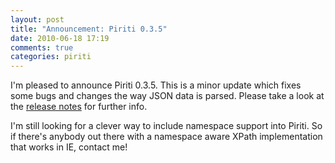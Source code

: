 ```yaml
---
layout: post
title: "Announcement: Piriti 0.3.5"
date: 2010-06-18 17:19
comments: true
categories: piriti
---
```

I'm pleased to announce Piriti 0.3.5. This is a minor update which fixes some bugs and changes the way JSON data is 
parsed. Please take a look at the [release notes](https://github.com/hpehl/piriti/wiki/Releasenotes) for further 
info.<!-- more -->

I'm still looking for a clever way to include namespace support into Piriti. So if there's anybody out there with a 
namespace aware XPath implementation that works in IE, contact me!
